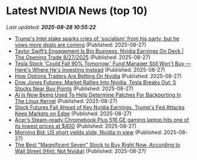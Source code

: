 # Latest NVIDIA News (top 10)
_Last updated: **2025-08-28 10:55:22**_

- [Trump's Intel stake sparks cries of 'socialism' from his party, but he vows more deals are coming](https://abcnews.go.com/Business/wireStory/trumps-intel-stake-sparks-cries-socialism-party-vows-125013616) (Published: 2025-08-27)
- [Taylor Swift’s Engagement Is Big Business, Nvidia Earnings On Deck | The Opening Trade 8/27/2025](https://biztoc.com/x/08021d2fe09d263a) (Published: 2025-08-27)
- [Tesla Stock 'Could Fall 90% Tomorrow,' Fund Manager Still Won't Buy — Here's Where He's Investing Instead](https://finance.yahoo.com/news/tesla-stock-could-fall-90-104609333.html) (Published: 2025-08-27)
- [How Options Traders Are Betting On Nvidia](https://biztoc.com/x/ec45742e4e5f5827) (Published: 2025-08-27)
- [Dow Jones Futures: Market Rallies Into Nvidia, Tesla Breaks Out; 5 Stocks Near Buy Points](https://biztoc.com/x/5fff52b1a6080bfa) (Published: 2025-08-27)
- [AI Is Now Being Used To Help Determine Patches For Backporting In The Linux Kernel](https://www.phoronix.com/news/AI-Help-Backporting-Linux-Patch) (Published: 2025-08-27)
- [Stock Futures Fall Ahead of Key Nvidia Earnings. Trump's Fed Attacks Keep Markets on Edge](https://biztoc.com/x/cb57fd900512a094) (Published: 2025-08-27)
- [Acer’s Steam-ready Chromebook Plus 516 GE gaming laptop hits one of its lowest prices at $400](http://9to5toys.com/2025/08/27/acer-chromebook-plus-516-ge-gaming-laptop-one-of-its-lowest-prices/) (Published: 2025-08-27)
- [Morning Bid: US short yields slide, Nvidia in view](https://finance.yahoo.com/news/morning-bid-us-short-yields-104405854.html) (Published: 2025-08-27)
- [The Best "Magnificent Seven" Stock to Buy Right Now, According to Wall Street (Hint: Not Nvidia)](https://biztoc.com/x/33a8dad021bc99c1) (Published: 2025-08-27)
